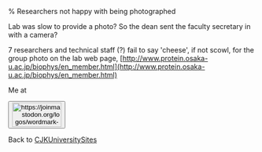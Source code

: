 % Researchers not happy with being photographed

Lab was slow to provide a photo? So the dean sent the faculty secretary in with a camera?

7 researchers and technical staff (?) fail to say 'cheese', if not scowl, for the group photo on the lab web page, 
[http://www.protein.osaka-u.ac.jp/biophys/en_member.html](http://www.protein.osaka-u.ac.jp/biophys/en_member.html)


Me at
    <form action='https://mastodon.sdf.org/@drbean'>
    <button type='submit' class='btn'>
    <img src='./mastodon.svg'
        alt='https://joinmastodon.org/logos/wordmark-black-text.svg'
        style='width:100px;height:50px'/>
    </button></form>
    
Back to [CJKUniversitySites](CJKUniversitySites.html)
